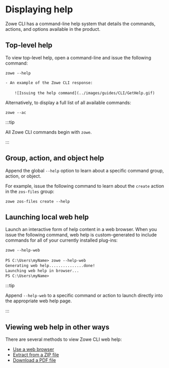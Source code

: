 # Displaying help

Zowe CLI has a command-line help system that details the commands, actions, and options available in the product.

## Top-level help

To view top-level help, open a command-line and issue the following command:

```
zowe --help
```

    - An example of the Zowe CLI response:

        ![Issuing the help command](../images/guides/CLI/GetHelp.gif)

Alternatively, to display a full list of all available commands:

```
zowe --ac
```

:::tip

All Zowe CLI commands begin with `zowe`.

:::

## Group, action, and object help

Append the global `--help` option to learn about a specific command group, action, or object.

For example, issue the following command to learn about the `create` action in the `zos-files` group:

```
zowe zos-files create --help
```

## Launching local web help

Launch an interactive form of help content in a web browser. When you issue the following command, web help is custom-generated to include commands for all of your currently installed plug-ins:

```
zowe --help-web

PS C:\Users\myName> zowe --help-web
Generating web help...............done!
Launching web help in browser...
PS C:\Users\myName>
```

:::tip

Append `--help-web` to a specific command or action to launch directly into the appropriate web help page.

:::
## Viewing web help in other ways

There are several methods to view Zowe CLI web help:

- <a href="/stable/web_help/index.html" target="_blank">Use a web browser</a>
- <a href="/stable/zowe_web_help.zip" target="_blank">Extract from a ZIP file</a>
- <a href="/stable/CLIReference_Zowe.pdf" target="_blank">Download a PDF file</a>

